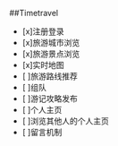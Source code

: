 ##Timetravel

- [x]注册登录
- [x]旅游城市浏览
- [x]旅游景点浏览
- [x]实时地图
- [ ]旅游路线推荐
- [ ]组队
- [ ]游记攻略发布
- [ ]个人主页
- [ ]浏览其他人的个人主页
- [ ]留言机制